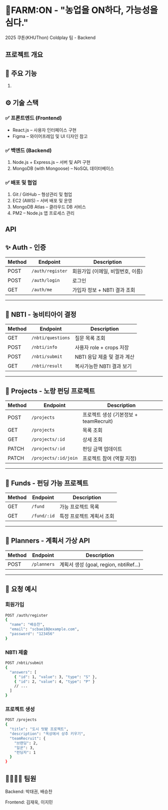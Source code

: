 # 🌱FARM:ON - "농업을 ON하다, 가능성을 심다."
 2025 쿠톤(KHUThon) Coldplay 팀 - Backend
## 프로젝트 개요

## 🔧 주요 기능
1. 


## ⚙️ 기술 스택
### ✅ 프론트엔드 (Frontend)
- React.js – 사용자 인터페이스 구현
- Figma – 와이어프레임 및 UI 디자인 참고
### ✅ 백엔드 (Backend)
1. Node.js + Express.js – 서버 및 API 구현
2. MongoDB (with Mongoose) – NoSQL 데이터베이스
### ✅ 배포 및 협업
1. Git / GitHub – 형상관리 및 협업
2. EC2 (AWS) – 서버 배포 및 운영
3. MongoDB Atlas – 클라우드 DB 서비스
4. PM2 – Node.js 앱 프로세스 관리

## API
## ✨ Auth - 인증

| Method | Endpoint         | Description          |
| ------ | ---------------- | -------------------- |
| POST   | `/auth/register` | 회원가입 (이메일, 비밀번호, 이름) |
| POST   | `/auth/login`    | 로그인                  |
| GET    | `/auth/me`       | 가입자 정보 + NBTI 결과 조회  |

---

## 🌱 NBTI - 농비티아이 결정

| Method | Endpoint          | Description         |
| ------ | ----------------- | ------------------- |
| GET    | `/nbti/questions` | 질문 목록 조회            |
| POST   | `/nbti/info`      | 사용자 role + crops 저장 |
| POST   | `/nbti/submit`    | NBTI 응답 제출 및 결과 계산  |
| GET    | `/nbti/result`    | 복사가능한 NBTI 결과 보기    |

---

## 💼 Projects - 노랑 펀딩 프로젝트

| Method | Endpoint             | Description                  |
| ------ | -------------------- | ---------------------------- |
| POST   | `/projects`          | 프로젝트 생성 (기본정보 + teamRecruit) |
| GET    | `/projects`          | 목록 조회                        |
| GET    | `/projects/:id`      | 상세 조회                        |
| PATCH  | `/projects/:id`      | 펀딩 금액 업데이트                   |
| PATCH  | `/projects/:id/join` | 프로젝트 참여 (역할 지정)              |

---

## 💸 Funds - 펀딩 가능 프로젝트

| Method | Endpoint    | Description    |
| ------ | ----------- | -------------- |
| GET    | `/fund`     | 가능 프로젝트 목록     |
| GET    | `/fund/:id` | 특정 프로젝트 계획서 조회 |

---

## 📅 Planners - 계획서 가상 API

| Method | Endpoint    | Description                       |
| ------ | ----------- | --------------------------------- |
| POST   | `/planners` | 계획서 생성 (goal, region, nbtiRef...) |

---

## 🔹 요청 예시

### 회원가입

```bash
POST /auth/register
{
  "name": "배승찬",
  "email": "scbae18@example.com",
  "password": "123456"
}
```

### NBTI 제출

```bash
POST /nbti/submit
{
  "answers": [
    { "id": 1, "value": 3, "type": "S" },
    { "id": 2, "value": 4, "type": "P" }
    // ...
  ]
}
```

### 프로젝트 생성

```bash
POST /projects
{
  "title": "도시 텃밭 프로젝트",
  "description": "옥상에서 상추 키우기",
  "teamRecruit": {
    "브랜딩": 2,
    "일꾼": 3,
    "펀딩자": 1
  }
}
```

## 👨‍👩‍👧‍👦 팀원
Backend: 박태권, 배승찬

Frontend: 김재욱, 이지민